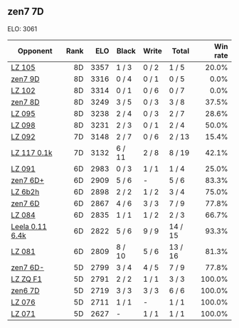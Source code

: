 ## zen7 7D ##

ELO: 3061

Opponent | Rank | ELO | Black | Write | Total | Win rate
---------|-----:|----:|-------|-------|-------|-------:
[LZ 105](LZ%20105.md) | 8D | 3357 | 1 / 3 | 0 / 2 | 1 / 5 | 20.0%
[zen7 9D](zen7%209D.md) | 8D | 3316 | 0 / 4 | 0 / 1 | 0 / 5 | 0.0%
[LZ 102](LZ%20102.md) | 8D | 3314 | 0 / 1 | 0 / 6 | 0 / 7 | 0.0%
[zen7 8D](zen7%208D.md) | 8D | 3249 | 3 / 5 | 0 / 3 | 3 / 8 | 37.5%
[LZ 095](LZ%20095.md) | 8D | 3238 | 2 / 4 | 0 / 3 | 2 / 7 | 28.6%
[LZ 098](LZ%20098.md) | 8D | 3231 | 2 / 3 | 0 / 1 | 2 / 4 | 50.0%
[LZ 092](LZ%20092.md) | 7D | 3148 | 2 / 7 | 0 / 6 | 2 / 13 | 15.4%
[LZ 117 0.1k](LZ%20117%200.1k.md) | 7D | 3132 | 6 / 11 | 2 / 8 | 8 / 19 | 42.1%
[LZ 091](LZ%20091.md) | 6D | 2983 | 0 / 3 | 1 / 1 | 1 / 4 | 25.0%
[zen7 6D+](zen7%206D+.md) | 6D | 2909 | 5 / 6 | - | 5 / 6 | 83.3%
[LZ 6b2h](LZ%206b2h.md) | 6D | 2898 | 2 / 2 | 1 / 2 | 3 / 4 | 75.0%
[zen7 6D](zen7%206D.md) | 6D | 2867 | 4 / 6 | 3 / 3 | 7 / 9 | 77.8%
[LZ 084](LZ%20084.md) | 6D | 2835 | 1 / 1 | 1 / 2 | 2 / 3 | 66.7%
[Leela 0.11 6.4k](Leela%200.11%206.4k.md) | 6D | 2822 | 5 / 6 | 9 / 9 | 14 / 15 | 93.3%
[LZ 081](LZ%20081.md) | 6D | 2809 | 8 / 10 | 5 / 6 | 13 / 16 | 81.3%
[zen7 6D-](zen7%206D-.md) | 5D | 2799 | 3 / 4 | 4 / 5 | 7 / 9 | 77.8%
[LZ ZQ F1](LZ%20ZQ%20F1.md) | 5D | 2791 | 2 / 2 | 1 / 1 | 3 / 3 | 100.0%
[zen6 7D](zen6%207D.md) | 5D | 2719 | 3 / 3 | 3 / 3 | 6 / 6 | 100.0%
[LZ 076](LZ%20076.md) | 5D | 2711 | 1 / 1 | - | 1 / 1 | 100.0%
[LZ 071](LZ%20071.md) | 5D | 2627 | - | 1 / 1 | 1 / 1 | 100.0%

